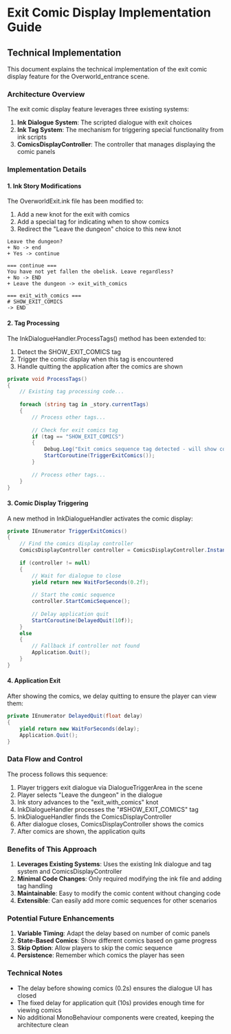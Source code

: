 # Exit Comic Display Implementation Guide

## Technical Implementation

This document explains the technical implementation of the exit comic display feature for the Overworld_entrance scene.

### Architecture Overview

The exit comic display feature leverages three existing systems:

1. **Ink Dialogue System**: The scripted dialogue with exit choices
2. **Ink Tag System**: The mechanism for triggering special functionality from ink scripts
3. **ComicsDisplayController**: The controller that manages displaying the comic panels

### Implementation Details

#### 1. Ink Story Modifications

The OverworldExit.ink file has been modified to:

1. Add a new knot for the exit with comics
2. Add a special tag for indicating when to show comics
3. Redirect the "Leave the dungeon" choice to this new knot

```ink
Leave the dungeon?
+ No -> end
+ Yes -> continue

=== continue ===
You have not yet fallen the obelisk. Leave regardless?
+ No -> END
+ Leave the dungeon -> exit_with_comics

=== exit_with_comics ===
# SHOW_EXIT_COMICS
-> END
```

#### 2. Tag Processing

The InkDialogueHandler.ProcessTags() method has been extended to:

1. Detect the SHOW_EXIT_COMICS tag
2. Trigger the comic display when this tag is encountered
3. Handle quitting the application after the comics are shown

```csharp
private void ProcessTags()
{
    // Existing tag processing code...
    
    foreach (string tag in _story.currentTags)
    {
        // Process other tags...
        
        // Check for exit comics tag
        if (tag == "SHOW_EXIT_COMICS")
        {
            Debug.Log("Exit comics sequence tag detected - will show comics before exiting");
            StartCoroutine(TriggerExitComics());
        }
        
        // Process other tags...
    }
}
```

#### 3. Comic Display Triggering

A new method in InkDialogueHandler activates the comic display:

```csharp
private IEnumerator TriggerExitComics()
{
    // Find the comics display controller
    ComicsDisplayController controller = ComicsDisplayController.Instance;
    
    if (controller != null)
    {
        // Wait for dialogue to close
        yield return new WaitForSeconds(0.2f);
        
        // Start the comic sequence
        controller.StartComicSequence();
        
        // Delay application quit
        StartCoroutine(DelayedQuit(10f));
    }
    else
    {
        // Fallback if controller not found
        Application.Quit();
    }
}
```

#### 4. Application Exit

After showing the comics, we delay quitting to ensure the player can view them:

```csharp
private IEnumerator DelayedQuit(float delay)
{
    yield return new WaitForSeconds(delay);
    Application.Quit();
}
```

### Data Flow and Control

The process follows this sequence:

1. Player triggers exit dialogue via DialogueTriggerArea in the scene
2. Player selects "Leave the dungeon" in the dialogue
3. Ink story advances to the "exit_with_comics" knot
4. InkDialogueHandler processes the "#SHOW_EXIT_COMICS" tag
5. InkDialogueHandler finds the ComicsDisplayController
6. After dialogue closes, ComicsDisplayController shows the comics
7. After comics are shown, the application quits

### Benefits of This Approach

1. **Leverages Existing Systems**: Uses the existing Ink dialogue and tag system and ComicsDisplayController
2. **Minimal Code Changes**: Only required modifying the ink file and adding tag handling
3. **Maintainable**: Easy to modify the comic content without changing code
4. **Extensible**: Can easily add more comic sequences for other scenarios

### Potential Future Enhancements

1. **Variable Timing**: Adapt the delay based on number of comic panels
2. **State-Based Comics**: Show different comics based on game progress
3. **Skip Option**: Allow players to skip the comic sequence
4. **Persistence**: Remember which comics the player has seen

### Technical Notes

- The delay before showing comics (0.2s) ensures the dialogue UI has closed
- The fixed delay for application quit (10s) provides enough time for viewing comics
- No additional MonoBehaviour components were created, keeping the architecture clean 